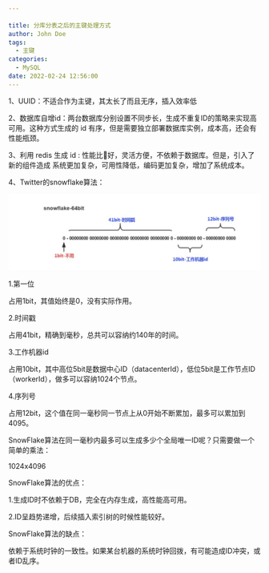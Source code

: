 ```yaml
---

title: 分库分表之后的主键处理方式
author: John Doe
tags:
  - 主键
categories:
  - MySQL
date: 2022-02-24 12:56:00
---
```


1、UUID：不适合作为主键，其太长了而且无序，插入效率低

2、数据库自增id：两台数据库分别设置不同步⻓，⽣成不重复ID的策略来实现⾼可⽤。这种⽅式⽣成的 id 有序，但是需要独⽴部署数据库实例，成本⾼，还会有性能瓶颈。

3、利⽤ redis ⽣成 id : 性能⽐᫾好，灵活⽅便，不依赖于数据库。但是，引⼊了新的组件造成
系统更加复杂，可⽤性降低，编码更加复杂，增加了系统成本。

4、Twitter的snowflake算法：

 ![upload successful](../images/pasted-102.png)
 
 1.第一位

占用1bit，其值始终是0，没有实际作用。



2.时间戳

占用41bit，精确到毫秒，总共可以容纳约140年的时间。



3.工作机器id

占用10bit，其中高位5bit是数据中心ID（datacenterId），低位5bit是工作节点ID（workerId），做多可以容纳1024个节点。



4.序列号

占用12bit，这个值在同一毫秒同一节点上从0开始不断累加，最多可以累加到4095。



SnowFlake算法在同一毫秒内最多可以生成多少个全局唯一ID呢？只需要做一个简单的乘法：

1024x4096

SnowFlake算法的优点：



1.生成ID时不依赖于DB，完全在内存生成，高性能高可用。



2.ID呈趋势递增，后续插入索引树的时候性能较好。






SnowFlake算法的缺点：



依赖于系统时钟的一致性。如果某台机器的系统时钟回拨，有可能造成ID冲突，或者ID乱序。
